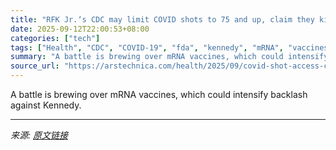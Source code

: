 ```yaml
---
title: "RFK Jr.‘s CDC may limit COVID shots to 75 and up, claim they killed kids"
date: 2025-09-12T22:00:53+08:00
categories: ["tech"]
tags: ["Health", "CDC", "COVID-19", "fda", "kennedy", "mRNA", "vaccines"]
summary: "A battle is brewing over mRNA vaccines, which could intensify backlash against Kennedy."
source_url: "https://arstechnica.com/health/2025/09/covid-shot-access-could-tighten-rfk-jr-may-claim-they-cause-child-deaths/"
---
```


A battle is brewing over mRNA vaccines, which could intensify backlash against Kennedy.

---

*来源: [原文链接](https://arstechnica.com/health/2025/09/covid-shot-access-could-tighten-rfk-jr-may-claim-they-cause-child-deaths/)*
